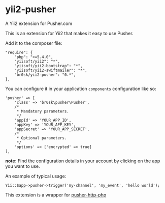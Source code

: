 # yii2-pusher
A Yii2 extension for Pusher.com

This is an extension for Yii2 that makes it easy to use Pusher.

Add it to the composer file:

    "require": {
        "php": ">=5.4.0",
        "yiisoft/yii2": "*",
        "yiisoft/yii2-bootstrap": "*",
        "yiisoft/yii2-swiftmailer": "*",
	  	"br0sk/yii2-pusher": "0.*",
    },

You can configure it in your application `components` configuration like so:

    'pusher' => [
        'class' => 'br0sk\pusher\Pusher',
        /*
         * Mandatory parameters.
         */
        'appId' => 'YOUR_APP_ID',
        'appKey' => 'YOUR_APP_KEY',
        'appSecret' => 'YOUR_APP_SECRET',
        /*
         * Optional parameters.
         */
        'options' => ['encrypted' => true]
    ],

**note:** Find the configuration details in your account by clicking on the app you want to use.

An example of typical usage:

    Yii::$app->pusher->trigger('my-channel', 'my_event', 'hello world');

This extension is a wrapper for [pusher-http-php](https://github.com/pusher/pusher-http-php)
